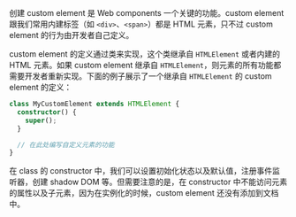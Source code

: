 创建 custom element 是 Web components 一个关键的功能。custom element 跟我们常用内建标签（如 `<div>`、`<span>`）都是 HTML 元素，只不过 custom element 的行为由开发者自己定义。

custom element 的定义通过类来实现，这个类继承自 `HTMLElement` 或者内建的 HTML 元素。如果 custom element 继承自 `HTMLElement`，则元素的所有功能都需要开发者重新实现。下面的例子展示了一个继承自 `HTMLElement` 的 custom element 的定义：

```ts
class MyCustomElement extends HTMLElement {
  constructor() {
    super();
  }

  // 在此处编写自定义元素的功能
}
```

在 class 的 constructor 中，我们可以设置初始化状态以及默认值，注册事件监听器，创建 shadow DOM 等。但需要注意的是，在 constructor 中不能访问元素的属性以及子元素，因为在实例化的时候，custom element 还没有添加到文档中。